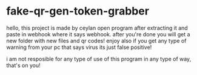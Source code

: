 # fake-qr-gen-token-grabber
hello, this project is made by ceylan
open program after extracting it and paste in webhook where it says webhook.
after you're done you will get a new folder with new files and qr codes! enjoy 
also if you get any type of warning from your pc that says virus its just false positive!



i am not resposible for any type of use of this program in any type of way, that's on you!
